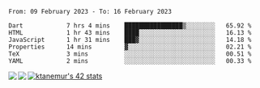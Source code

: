 <!--START_SECTION:waka-->

```text
From: 09 February 2023 - To: 16 February 2023

Dart            7 hrs 4 mins    ████████████████▒░░░░░░░░   65.92 %
HTML            1 hr 43 mins    ████░░░░░░░░░░░░░░░░░░░░░   16.13 %
JavaScript      1 hr 31 mins    ███▓░░░░░░░░░░░░░░░░░░░░░   14.18 %
Properties      14 mins         ▓░░░░░░░░░░░░░░░░░░░░░░░░   02.21 %
TeX             3 mins          ░░░░░░░░░░░░░░░░░░░░░░░░░   00.51 %
YAML            2 mins          ░░░░░░░░░░░░░░░░░░░░░░░░░   00.33 %
```

<!--END_SECTION:waka-->
<a href="https://github.com/anuraghazra/github-readme-stats">
  <img align="left" src="https://github-readme-stats.vercel.app/api?username=Tanesan&count_private=true&show_icons=true" />
<img align="left" src="https://github-readme-stats.vercel.app/api/top-langs/?username=Tanesan" />
</a>

[![ktanemur's 42 stats](https://badge42.vercel.app/api/v2/cl1wslf6s002109l771rng2w8/stats?cursusId=21&coalitionId=62)](https://github.com/JaeSeoKim/badge42)
